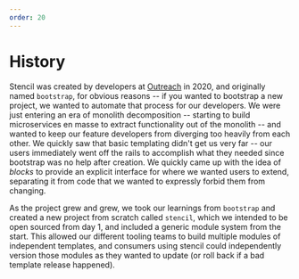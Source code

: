 ```yaml
---
order: 20
---
```


# History

Stencil was created by developers at [Outreach](https://www.outreach.io/) in 2020, and originally named `bootstrap`, for obvious reasons -- if you wanted to bootstrap a new project, we wanted to automate that process for our developers. We were just entering an era of monolith decomposition -- starting to build microservices en masse to extract functionality out of the monolith -- and wanted to keep our feature developers from diverging too heavily from each other. We quickly saw that basic templating didn't get us very far -- our users immediately went off the rails to accomplish what they needed since bootstrap was no help after creation. We quickly came up with the idea of _blocks_ to provide an explicit interface for where we wanted users to extend, separating it from code that we wanted to expressly forbid them from changing.

As the project grew and grew, we took our learnings from `bootstrap` and created a new project from scratch called `stencil`, which we intended to be open sourced from day 1, and included a generic module system from the start. This allowed our different tooling teams to build multiple modules of independent templates, and consumers using stencil could independently version those modules as they wanted to update (or roll back if a bad template release happened).
